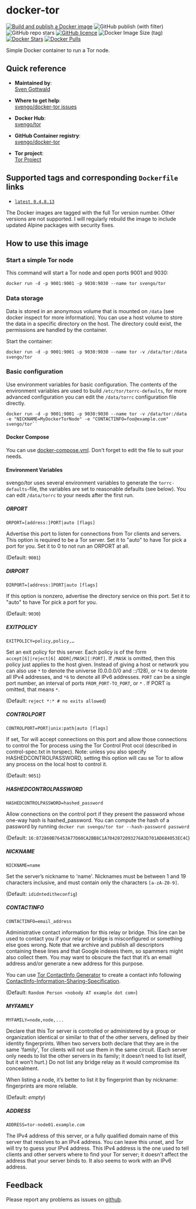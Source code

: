 # docker-tor

[![Build and publish a Docker image](https://github.com/svengo/docker-tor/actions/workflows/publish-docker.yml/badge.svg)](https://github.com/svengo/docker-tor/actions/workflows/publish-docker.yml)
![GitHub publish (with filter)](https://img.shields.io/github/v/release/svengo/docker-tor)
![GitHub repo stars](https://img.shields.io/github/stars/svengo/docker-tor?label=repo%20stars)
[![GitHub licence](https://img.shields.io/github/license/svengo/docker-tor.svg)](https://github.com/svengo/docker-tor/blob/master/LICENSE)
![Docker Image Size (tag)](https://img.shields.io/docker/image-size/svengo/tor/latest)
[![Docker Stars](https://img.shields.io/docker/stars/svengo/tor)](https://hub.docker.com/r/svengo/tor)
[![Docker Pulls](https://img.shields.io/docker/pulls/svengo/tor)](https://hub.docker.com/r/svengo/tor)

Simple Docker container to run a Tor node.

## Quick reference

- **Maintained by**:  
  [Sven Gottwald](https://github.com/svengo/)

- **Where to get help**:  
  [svengo/docker-tor issues](https://github.com/svengo/docker-tor/issues)

- **Docker Hub**:  
  [svengo/tor](https://hub.docker.com/r/svengo/tor)

- **GitHub Container registry**:  
  [svengo/docker-tor](https://github.com/svengo/docker-tor/pkgs/container/tor)

- **Tor project**:  
  [Tor Project](https://www.torproject.org/)

## Supported tags and corresponding `Dockerfile` links

- [`latest`, `0.4.8.13`](https://github.com/svengo/docker-tor/blob/57a9986b8b4963f46600a1f070c67afa34660609/Dockerfile)

The Docker images are tagged with the full Tor version number. Other versions are not supported.
I will regularly rebuild the image to include updated Alpine packages with security fixes.

## How to use this image

### Start a simple Tor node

This command will start a Tor node and open ports 9001 and 9030:

``` console
docker run -d -p 9001:9001 -p 9030:9030 --name tor svengo/tor
```

### Data storage

Data is stored in an anonymous volume that is mounted on ``/data`` (see docker inspect for more information). You can use a host volume to store the data in a specific directory on the host. The directory could exist, the permissions are handled by the container.

Start the container:

``` console
docker run -d -p 9001:9001 -p 9030:9030 --name tor -v /data/tor:/data svengo/tor
```

### Basic configuration

Use environment variables for basic configuration. The contents of the environment variables are used to build `/etc/tor/torrc-defaults`, for more advanced configuration you can edit the `/data/torrc` configuration file directly.

``` console
docker run -d -p 9001:9001 -p 9030:9030 --name tor -v /data/tor:/data -e "NICKNAME=MyDockerTorNode" -e "CONTACTINFO=foo@example.com" svengo/tor``
```

#### Docker Compose

You can use [docker-compose.yml](https://github.com/svengo/docker-tor/blob/main/docker-compose.yml). Don't forget to edit the file to suit your needs.

#### Environment Variables

svengo/tor uses several environment variables to generate the ``torrc-defaults``-file, the variables are set to reasonable defaults (see below). You can edit ``/data/torrc`` to your needs after the first run.

##### ORPORT

`ORPORT=[address:]PORT|auto [flags]`

Advertise this port to listen for connections from Tor clients and servers. This option is required to be a Tor server. Set it to "auto" to have Tor pick a port for you. Set it to 0 to not run an ORPORT at all.

(Default: ``9001``)

##### DIRPORT

`DIRPORT=[address:]PORT|auto [flags]`

If this option is nonzero, advertise the directory service on this port. Set it to "auto" to have Tor pick a port for you.

(Default: ``9030``)

##### EXITPOLICY

`EXITPOLICY=policy,policy,…`

Set an exit policy for this server. Each policy is of the form `accept[6]|reject[6] ADDR[/MASK][:PORT]`. If `/MASK` is omitted, then this policy just applies to the host given. Instead of giving a host or network you can also use `*` to denote the universe (0.0.0.0/0 and ::/128), or `*4` to denote all IPv4 addresses, and `*6` to denote all IPv6 addresses. `PORT` can be a single port number, an interval of ports `FROM_PORT-TO_PORT`, or `*` . If PORT is omitted, that means `*`.

(Default: ``reject *:* # no exits allowed``)

##### CONTROLPORT

`CONTROLPORT=PORT|unix:path|auto [flags]`

If set, Tor will accept connections on this port and allow those connections to control the Tor process using the Tor Control Prot
ocol (described in control-spec.txt in torspec). Note: unless you also specify HASHEDCONTROLPASSWORD, setting this option will cau
se Tor to allow any process on the local host to control it.

(Default: ``9051``)

##### HASHEDCONTROLPASSWORD

`HASHEDCONTROLPASSWORD=hashed_password`

Allow connections on the control port if they present the password whose one-way hash is hashed_password. You can compute the hash of a password by running ``docker run svengo/tor tor --hash-password password``

(Default: ``16:872860B76453A77D60CA2BB8C1A7042072093276A3D701AD684053EC4C``)

##### NICKNAME

`NICKNAME=name`

Set the server’s nickname to 'name'. Nicknames must be between 1 and 19 characters inclusive, and must contain only the characters ``[a-zA-Z0-9]``.

(Default: ``ididnteditheconfig``)

##### CONTACTINFO

`CONTACTINFO=email_address`

Administrative contact information for this relay or bridge. This line can be used to contact you if your relay or bridge is misconfigured or something else goes wrong. Note that we archive and publish all descriptors containing these lines and that Google indexes them, so spammers might also collect them. You may want to obscure the fact that it’s an email address and/or generate a new address for this purpose.

You can use [Tor ContactInfo Generator](https://torcontactinfogenerator.netlify.app/) to create a contact info following [ContactInfo-Information-Sharing-Specification](https://nusenu.github.io/ContactInfo-Information-Sharing-Specification/).

(Default: ``Random Person <nobody AT example dot com>``)

##### MYFAMILY

`MYFAMILY=node,node,...`

Declare that this Tor server is controlled or administered by a group or organization identical or similar to that of the other servers, defined by their identity fingerprints. When two servers both declare that they are in the same 'family', Tor clients will not use them in the same circuit. (Each server only needs to list the other servers in its family; it doesn’t need to list itself, but it won’t hurt.) Do not list any bridge relay as it would compromise its concealment.

When listing a node, it’s better to list it by fingerprint than by nickname: fingerprints are more reliable.

(Default: *empty*)

##### ADDRESS

`ADDRESS=tor-node01.example.com`

The IPv4 address of this server, or a fully qualified domain name of this server that resolves to an IPv4 address.  You can leave this unset, and Tor will try to guess your IPv4 address.  This IPv4 address is the one used to tell clients and other servers where to find your Tor server; it doesn't affect the address that your server binds to.  It also seems to work with an IPv6 address.

## Feedback

Please report any problems as issues on [github](https://github.com/svengo/docker-tor/issues).
